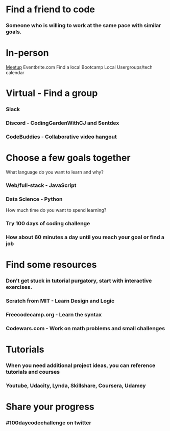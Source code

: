
# Find a friend to code 
### Someone who is willing to work at the same pace with similar goals.

# In-person
[Meetup](https://www.meetup.com/)
Eventbrite.com
Find a local Bootcamp
Local Usergroups/tech calendar

# Virtual - Find a group
### Slack 
### Discord - CodingGardenWithCJ and  Sentdex
### CodeBuddies - Collaborative video hangout

# Choose a few goals together

What language do you want to learn and why?
### Web/full-stack - JavaScript
### Data Science - Python

How much time do you want to spend learning?
### Try 100 days of coding challenge
### How about 60 minutes a day until you reach your goal or find a job

# Find some resources

### Don’t get stuck in tutorial purgatory, start with interactive exercises.
### Scratch from MIT - Learn Design and Logic
### Freecodecamp.org - Learn the syntax
### Codewars.com - Work on math problems and small challenges

# Tutorials
### When you need additional project ideas, you can reference tutorials and courses
### Youtube, Udacity, Lynda, Skillshare, Coursera, Udamey

# Share your progress
### #100daycodechallenge on twitter





